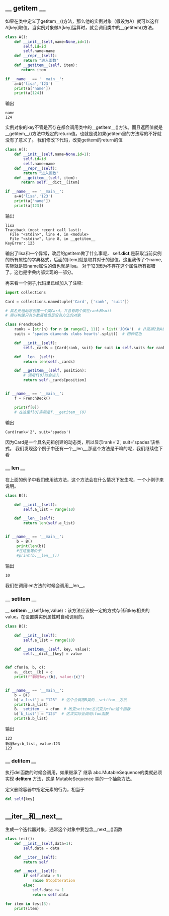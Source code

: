 
## __ __getitem__ __
如果在类中定义了getitem__()方法，那么他的实例对象（假设为A）就可以这样A[key]取值。当实例对象做A[key]运算时，就会调用类中的__getitem()方法。
```python
class A():
    def __init__(self,name=None,id=1):
        self.id=id
        self.name=name
    def __repr__(self):
        return "进入函数"
    def __getitem__(self, item):
       return item

if __name__ == '__main__':
    a=A('lisa','123')
    print(a['name'])
    print(a[124])
```
输出
```
name
124
```
实例对象的key不管是否存在都会调用类中的__getitem__()方法。而且返回值就是__getitem__()方法中规定的return值。也就是说如果getitem里的方法写的不好就没有了意义了。
我们修改下代码，改变getitem的return的值
```python {.line-numbers}
class A():
    def __init__(self,name=None,id=1):
        self.id=id
        self.name=name
    def __repr__(self):
        return "进入函数"
    def __getitem__(self, item):
       return self.__dict__[item]

if __name__ == '__main__':
    a=A('lisa','123')
    print(a['name'])
    print(a[123])
```
输出
```
lisa
Traceback (most recent call last):
  File "<stdin>", line 4, in <module>
  File "<stdin>", line 8, in __getitem__
KeyError: 123
```
输出了lisa和一个异常，改后的getitem做了什么事呢，
self.__dict__,是获取当前实例的所有属性的字典格式，后面的[item]就是取其对于的键值，这里我传了个name,实际就是取name属性的值也就是lisa。
对于123因为不存在这个属性所有报错了。这也是字典内部实现的一部分。

再来看一个例子,代码里已经加入了注释:
```python
import collections

Card = collections.namedtuple('Card', ['rank', 'suit'])

# 具名元组动态创建一个类Card，并含有两个属性rank和suit
# 用以构建只有少数属性但是没有方法的对象

class FrenchDeck:
    ranks = [str(n) for n in range(2, 11)] + list('JQKA')  # 扑克牌2到A组成的列表
    suits = 'spades diamonds clubs hearts'.split()  # 四种花色

    def __init__(self):
        self._cards = [Card(rank, suit) for suit in self.suits for rank in self.ranks]  # 笛卡尔积，13*4=52(除去两个王)

    def __len__(self):
        return len(self._cards)

    def __getitem__(self, position):
        # 调用f[0]时会进入
        return self._cards[position]


if __name__ == '__main__':
    f = FrenchDeck()

    print(f[0])
    # 在这里f[0]实际是f.__getitem__(0)
```
输出
```
Card(rank='2', suit='spades')
```
因为Card是一个具名元祖创建的动态类，所以显示rank='2', suit='spades'该格式。
我们发现这个例子中还有一个__len__,那这个方法是干嘛的呢，我们继续往下看

### __ __len__ __
在上面的例子中我们使用该方法，这个方法会在什么情况下发生呢，一个小例子来说明。
```python
class B():

    def __init__(self):
        self.a_list = range(10)

    def __len__(self):
        return len(self.a_list)


if __name__ == '__main__':
     b = B()
     print(len(b))
     #在这里等价于
     #print(b.__len__())
```
输出
```
10
```
我们在调用len方法的时候会调用__len__。

### __ __setitem__ __
__ __setitem__ __(self,key,value)：该方法应该按一定的方式存储和key相关的value。在设置类实例属性时自动调用的。
```python
class B():

    def __init__(self):
        self.a_list = range(10)

    def __setitem__(self, key, value):
        self.__dict__[key] = value


def cfun(a, b, c):
    a.__dict__[b] = c
    print(f"新增key:{b}, value:{c}")


if __name__ == '__main__':
    b = B()
    b['a_list'] = "123"  # 这个会调用B类的__setitem__方法
    print(b.a_list)
    B.__setitem__ = cfun  # 改变settime方式变为cfun这个函数
    b['b_list'] = "123"  # 这次实际会调用cfun函数
    print(b.b_list)
```
输出
```
123
新增key:b_list, value:123
123
```
### __ __delitem__ __

执行del函数的时候会调用，如果继承了 继承
abc.MutableSequence的类就必须实现 __delitem__ 方法，这是 MutableSequence 类的一个抽象方法。

定义删除容器中指定元素的行为，相当于
```python
del self[key]
```

## \_\_iter__和\_\_next__
生成一个迭代器对象，通常这个对象中要包含\_\_next__()函数
```python
class test():
    def __init__(self,data=1):
        self.data = data

    def __iter__(self):
        return self

    def __next__(self):
        if self.data > 5:
            raise StopIteration
        else:
            self.data += 1
            return self.data

for item in test(3):
    print(item)
```

